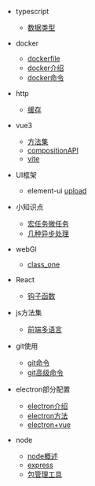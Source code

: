 - typescript
  - [数据类型](typescript/dataType.md)


- docker
  - [dockerfile](docker/dockerfile-info.md)
  - [docker介绍](docker/header.md)
  - [docker命令](docker/order.md)

- http
  - [缓存](http/cache.md)

- vue3
  - [方法集](vue3/functions.md)
  - [compositionAPI](vue3/compositionAPI.md)
  - [vite](vue3/vite.md)

- UI框架
  - element-ui
    [upload](ui/element-ui/upload.md)

- 小知识点
  - [宏任务微任务](tips/microtask-macrotask.md)
  - [几种异步处理](tips/promise-async.md)

- webGl
  - [class_one](webGL/class1.md)

- React
  - [钩子函数](react/hooks.md)

- js方法集
  - [前端多语言](functions/language.md)

- git使用
  - [git命令](git/git.md)
  - [git高级命令](git/git_more.md)

- electron部分配置
  - [electron介绍](electron/intro.md)
  - [electron方法](electron/function.md)
  - [electron+vue](electron/electron-vue.md)

- node
  - [node概述](node/node.md)
  - [express](node/express.md)
  - [包管理工具](node/npm.md)